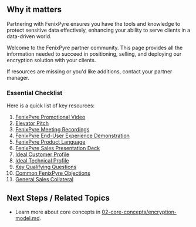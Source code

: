 
## Why it matters
Partnering with FenixPyre ensures you have the tools and knowledge to protect sensitive data effectively, enhancing your ability to serve clients in a data-driven world.

Welcome to the FenixPyre partner community. This page provides all the information needed to succeed in positioning, selling, and deploying our encryption solution with your clients.

If resources are missing or you'd like additions, contact your partner manager.

### Essential Checklist
Here is a quick list of key resources:

1. [FenixPyre Promotional Video](/01-overview/what-we-do)
2. [Elevator Pitch](/01-overview/what-we-do)
3. [FenixPyre Meeting Recordings](/01-overview/what-we-do)
4. [FenixPyre End-User Experience Demonstration](/06-recipient-guide/shared-links)
5. [FenixPyre Product Language](/02-core-concepts/encryption-model)
6. [FenixPyre Sales Presentation Deck](/08-use-cases/sales-and-marketing)
7. [Ideal Customer Profile](/08-use-cases/ideal-profiles)
8. [Ideal Technical Profile](/03-setup-&-installation/prerequisites)
9. [Key Qualifying Questions](/08-use-cases/qualifying-questions)
10. [Common FenixPyre Objections](/09-troubleshooting-&-faq/common-issues)
11. [General Sales Collateral](/08-use-cases/sales-and-marketing)

## Next Steps / Related Topics
- Learn more about core concepts in [02-core-concepts/encryption-model.md](/02-core-concepts/encryption-model).
